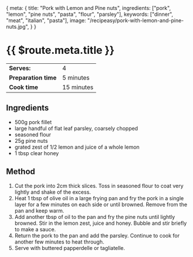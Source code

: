 <route>
{
  meta: {
    title: "Pork with  Lemon and Pine nuts",
    ingredients: ["pork", "lemon", "pine nuts", "pasta", "flour", "parsley"],
    keywords: ["dinner", "meat", "italian", "pasta"],
    image: "/recipeasy/pork-with-lemon-and-pine-nuts.jpg",
  }
}
</route>

<RecipeLayout>

# {{ $route.meta.title }}

|                      |            |
| -------------------- | ---------- |
| **Serves:**          | 4          |
| **Preparation time** | 5 minutes  |
| **Cook time**        | 15 minutes |

## Ingredients

-   500g pork fillet
-   large handful of flat leaf parsley, coarsely chopped
-   seasoned flour
-   25g pine nuts
-   grated zest of 1/2 lemon and juice of a whole lemon
-   1 tbsp clear honey

## Method

1. Cut the pork into 2cm thick slices. Toss in seasoned flour to coat very lightly and shake of the excess.
2. Heat 1 tbsp of olive oil in a large frying pan and fry the pork in a single layer for a few minutes on each side or until browned. Remove from the pan and keep warm.
3. Add another tbsp of oil to the pan and fry the pine nuts until lightly browned. Stir in the lemon zest, juice and honey. Bubble and stir briefly to make a sauce.
4. Return the pork to the pan and add the parsley. Continue to cook for another few minutes to heat through.
5. Serve with buttered papperdelle or tagliatelle.

</RecipeLayout>
